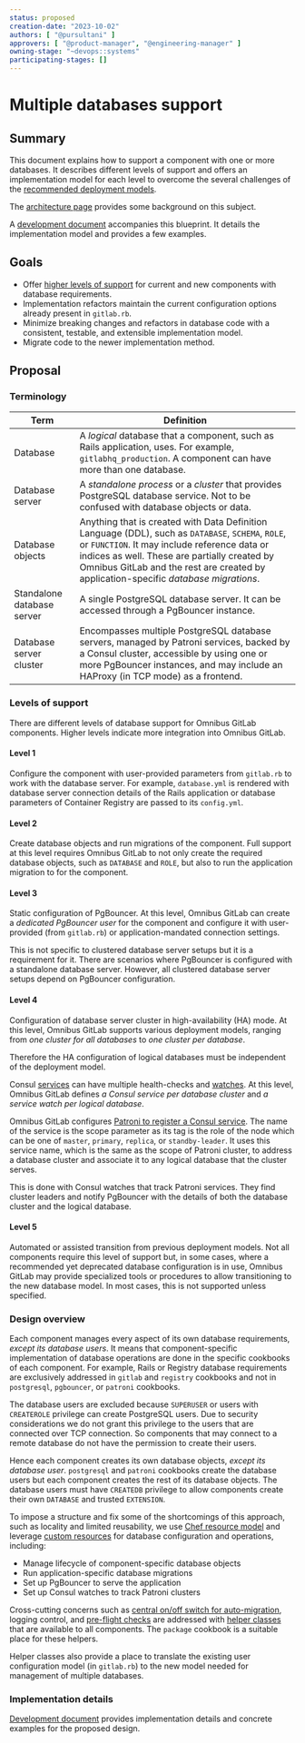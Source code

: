 ```yaml
---
status: proposed
creation-date: "2023-10-02"
authors: [ "@pursultani" ]
approvers: [ "@product-manager", "@engineering-manager" ]
owning-stage: "~devops::systems"
participating-stages: []
---
```


# Multiple databases support

## Summary

This document explains how to support a component with one or more databases. It
describes different levels of support and offers an implementation model for
each level to overcome the several challenges of the [recommended deployment models](https://docs.gitlab.com/ee/administration/reference_architectures/).

The [architecture page](../index.md#multiple-databases) provides some
background on this subject.

A [development document](../../development/database_support.md) accompanies this
blueprint. It details the implementation model and provides a few examples.

## Goals

- Offer [higher levels of support](#levels-of-support) for current and new
  components with database requirements.
- Implementation refactors maintain the current configuration options
  already present in `gitlab.rb`.
- Minimize breaking changes and refactors in database code with a consistent,
  testable, and extensible implementation model.
- Migrate code to the newer implementation method.

## Proposal

### Terminology

|Term|Definition|
|-|-|
|Database|A _logical_ database that a component, such as Rails application, uses. For example, `gitlabhq_production`. A component can have more than one database.|
|Database server| A _standalone process_ or a _cluster_ that provides PostgreSQL database service. Not to be confused with database objects or data.|
|Database objects| Anything that is created with Data Definition Language (DDL), such as `DATABASE`, `SCHEMA`, `ROLE`, or `FUNCTION`. It may include reference data or indices as well. These are partially created by Omnibus GitLab and the rest are created by application-specific _database migrations_.|
|Standalone database server| A single PostgreSQL database server. It can be accessed through a PgBouncer instance.|
|Database server cluster|Encompasses multiple PostgreSQL database servers, managed by Patroni services, backed by a Consul cluster, accessible by using one or more PgBouncer instances, and may include an HAProxy (in TCP mode) as a frontend.|

### Levels of support

There are different levels of database support for Omnibus GitLab components.
Higher levels indicate more integration into Omnibus GitLab.

#### Level 1

Configure the component with user-provided parameters from `gitlab.rb` to work
with the database server. For example,  `database.yml` is rendered with database
server connection details of the Rails application or database parameters of
Container Registry are passed to its `config.yml`.

#### Level 2

Create database objects and run migrations of the component. Full support at
this level requires Omnibus GitLab to not only create the required database
objects, such as `DATABASE` and `ROLE`, but also to run the application
migration to for the component.

#### Level 3

Static configuration of PgBouncer. At this level, Omnibus GitLab can create a
_dedicated PgBouncer user_ for the component and configure it with user-provided
(from `gitlab.rb`) or application-mandated connection settings.

This is not specific to clustered database server setups but it is a requirement
for it. There are scenarios where PgBouncer is configured with a standalone
database server. However, all clustered database server setups depend on
PgBouncer configuration.

#### Level 4

Configuration of database server cluster in high-availability (HA) mode. At this
level, Omnibus GitLab supports various deployment models, ranging from _one
cluster for all databases_ to _one cluster per database_.

Therefore the HA configuration of logical databases must be independent of the
deployment model.

Consul [services](https://developer.hashicorp.com/consul/docs/srvices/configuration/services-configuration-reference)
can have multiple health-checks and [watches](https://developer.hashicorp.com/consul/docs/dynamic-app-config/watches#service).
At this level, Omnibus GitLab defines _a Consul service per database cluster_
and _a service watch per logical database_.

Omnibus GitLab configures [Patroni to register a Consul service](https://patroni.readthedocs.io/en/latest/yaml_configuration.html#consul).
The name of the service is the scope parameter as its tag is the role of the
node which can be one of `master`, `primary`, `replica`, or `standby-leader`. It
uses this service name, which is the same as the scope of Patroni cluster, to
address a database cluster and associate it to any logical database that the
cluster serves.

This is done with Consul watches that track Patroni services. They find cluster
leaders and notify PgBouncer with the details of both the database cluster and
the logical database.

#### Level 5

Automated or assisted transition from previous deployment models. Not all
components require this level of support but, in some cases, where a recommended
yet deprecated database configuration is in use, Omnibus GitLab may provide
specialized tools or procedures to allow transitioning to the new database
model. In most cases, this is not supported unless specified.

### Design overview

Each component manages every aspect of its own database requirements, _except
its database users_. It means that component-specific implementation of database
operations are done in the specific cookbooks of each component. For example,
Rails or Registry database requirements are exclusively addressed in `gitlab`
and `registry` cookbooks and not in `postgresql`, `pgbouncer`, or `patroni`
cookbooks.

The database users are excluded because `SUPERUSER` or users with `CREATEROLE`
privilege can create PostgreSQL users. Due to security considerations we do not
grant this privilege to the users that are connected over TCP connection. So
components that may connect to a remote database do not have the permission to
create their users.

Hence each component creates its own database objects, _except its database user_.
`postgresql` and `patroni` cookbooks create the database users but each component
creates the rest of its database objects. The database users must have `CREATEDB`
privilege to allow components create their own `DATABASE` and trusted `EXTENSION`.

To impose a structure and fix some of the shortcomings of this approach, such as
locality and limited reusability, we use [Chef resource model](https://docs.chef.io/resources/)
and leverage [custom resources](https://docs.chef.io/custom_resources/) for
database configuration and operations, including:

- Manage lifecycle of component-specific database objects
- Run application-specific database migrations
- Set up PgBouncer to serve the application
- Set up Consul watches to track Patroni clusters

Cross-cutting concerns such as [central on/off switch for auto-migration](https://gitlab.com/gitlab-org/omnibus-gitlab/-/issues/7716),
logging control, and [pre-flight checks](https://gitlab.com/gitlab-org/omnibus-gitlab/-/issues/5428)
are addressed with [helper classes](https://docs.chef.io/helpers/) that are
available to all components. The `package` cookbook is a suitable place for
these helpers.

Helper classes also provide a place to translate the existing user configuration
model (in `gitlab.rb`) to the new model needed for management of
multiple databases.

### Implementation details

[Development document](../../development/database_support.md) provides
implementation details and concrete examples for the proposed design.

